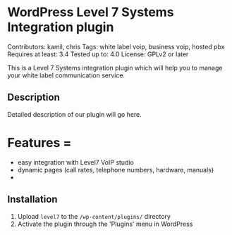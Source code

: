 # WordPress Level 7 Systems Integration plugin
Contributors: kamil, chris
Tags: white label voip, business voip, hosted pbx
Requires at least: 3.4
Tested up to: 4.0
License: GPLv2 or later
 
  

This is a Level 7 Systems integration plugin which will help you to manage your white label communication service.

## Description
Detailed description of our plugin will go here.

# Features =
*	easy integration with Level7 VoIP studio
* dynamic pages (call rates, telephone numbers, hardware, manuals)
* 
 
 
## Installation
1. Upload `level7` to the `/wp-content/plugins/`  directory
2. Activate the plugin through the 'Plugins' menu in WordPress


